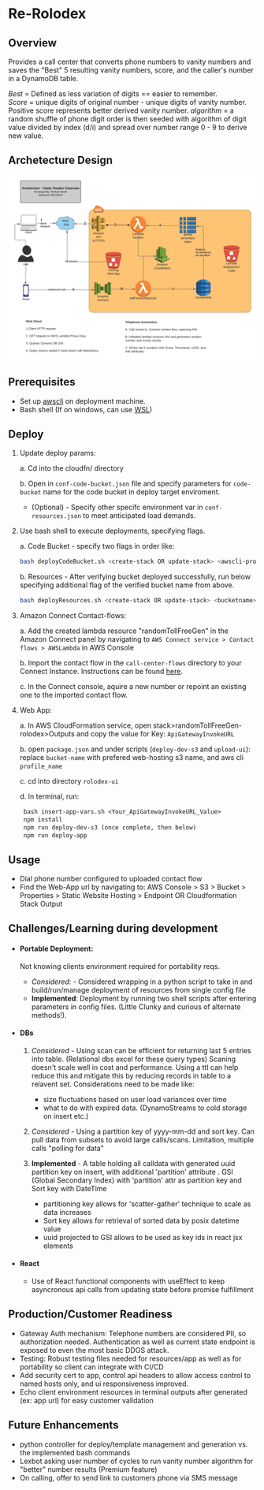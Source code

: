 # Re-Rolodex

## Overview

Provides a call center that converts phone numbers to vanity numbers and saves the "Best" 5
resulting vanity numbers, score, and the caller's number in a DynamoDB table.

_Best_ = Defined as less variation of digits == easier to remember.  
 _Score_ = unique digits of original number - unique digits of vanity number. Positive score represents better derived vanity number.
_algorithm_ = a random shuffle of phone digit order is then seeded with algorithm of digit value divided by index (d/i) and spread over number range 0 - 9 to derive new value.

## Archetecture Design

![alt text](Architecture_Design.png "Re-rolodex")

## Prerequisites

- Set up [awscli](https://docs.aws.amazon.com/cli/latest/userguide/cli-chap-install.html) on deployment machine.
- Bash shell (If on windows, can use [WSL](https://docs.microsoft.com/en-us/windows/wsl/install-win10))

## Deploy

1. Update deploy params:

   a. Cd into the cloudfn/ directory

   b. Open in `conf-code-bucket.json` file and specify parameters for `code-bucket` name for the code bucket in deploy target enviroment.

   - (Optional) - Specify other specifc environment var in `conf-resources.json` to meet anticipated load demands.

2. Use bash shell to execute deployments, specifying flags.

   a. Code Bucket - specify two flags in order like:

   ```bash
   bash deployCodeBucket.sh <create-stack OR update-stack> <awscli-profile-name>
   ```

   b. Resources - After verifying bucket deployed successfully, run below specifying additional flag of the verified bucket name from above.

   ```bash
   bash deployResources.sh <create-stack OR update-stack> <bucketname> <awscli-profile-name>
   ```

3. Amazon Connect Contact-flows:

   a. Add the created lambda resource "randomTollFreeGen" in the Amazon Connect panel by navigating to `AWS Connect service > Contact flows > AWSLambda` in AWS Console

   b. Import the contact flow in the `call-center-flows` directory to your Connect Instance.
   Instructions can be found [here](https://docs.aws.amazon.com/connect/latest/adminguide/contact-flow-import-export.html).

   c. In the Connect console, aquire a new number or repoint an existing one to the imported contact flow.

4. Web App:

   a. In AWS CloudFormation service, open stack>randomTollFreeGen-rolodex>Outputs and copy the value for Key: `ApiGatewayInvokeURL`

   b. open `package.json` and under scripts (`deploy-dev-s3` and `upload-ui`): replace `bucket-name` with prefered web-hosting s3 name, and aws cli `profile_name`

   c. cd into directory `rolodex-ui`

   d. In terminal, run:

   ```terminal
    bash insert-app-vars.sh <Your_ApiGatewayInvokeURL_Value>
    npm install
    npm run deploy-dev-s3 (once complete, then below)
    npm run deploy-app
   ```

## Usage

- Dial phone number configured to uploaded contact flow
- Find the Web-App url by navigating to: AWS Console > S3 > Bucket > Properties > Static Website Hosting > Endpoint OR Cloudformation Stack Output

## Challenges/Learning during development

- #### Portable Deployment:

  Not knowing clients environment required for portability reqs.

  - _Considered_: - Considered wrapping in a python script to take in and build/run/manage deployment of resources from single config file
  - **Implemented**: Deployment by running two shell scripts after entering parameters in config files. (Little Clunky and curious of alternate methods!).

- #### DBs

  1. _Considered_ - Using scan can be efficient for returning last 5 entries into table. (Relational dbs excel for these query types) Scaning doesn't scale well in cost and performance. Using a ttl can help reduce this and mitigate this by reducing records in table to a relavent set. Considerations need to be made like:

     - size fluctuations based on user load variances over time
     - what to do with expired data. (DynamoStreams to cold storage on insert etc.)

  2. _Considered_ - Using a partition key of yyyy-mm-dd and sort key. Can pull data from subsets to avoid large calls/scans. Limitation, multiple calls "polling for data"

  3. **Implemented** - A table holding all calldata with generated uuid partition key on insert, with additional 'partition' attribute . GSI (Global Secondary Index) with 'partition' attr as partition key and Sort key with DateTime

     - partitioning key allows for 'scatter-gather' technique to scale as data increases
     - Sort key allows for retrieval of sorted data by posix datetime value
     - uuid projected to GSI allows to be used as key ids in react jsx elements

- #### React

  - Use of React functional components with useEffect to keep asyncronous api calls from updating state before promise fulfillment

## Production/Customer Readiness

- Gateway Auth mechanism: Telephone numbers are considered PII, so authorization needed. Authentication as well as current state endpoint is exposed to even the most basic DDOS attack.
- Testing: Robust testing files needed for resources/app as well as for portability so client can integrate with CI/CD
- Add security cert to app, control api headers to allow access control to named hosts only, and ui responsiveness improved.
- Echo client environment resources in terminal outputs after generated (ex: app url) for easy customer validation

## Future Enhancements

- python controller for deploy/template management and generation vs. the implemented bash commands
- Lexbot asking user number of cycles to run vanity number algorithm for "better" number results (Premium feature)
- On calling, offer to send link to customers phone via SMS message
